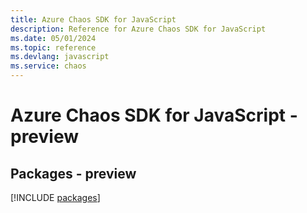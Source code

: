 ```yaml
---
title: Azure Chaos SDK for JavaScript
description: Reference for Azure Chaos SDK for JavaScript
ms.date: 05/01/2024
ms.topic: reference
ms.devlang: javascript
ms.service: chaos
---
```

# Azure Chaos SDK for JavaScript - preview
## Packages - preview
[!INCLUDE [packages](chaos-index.md)]